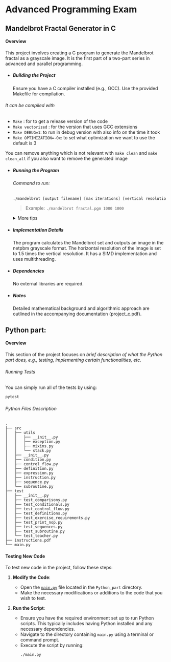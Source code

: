 # Advanced Programming Exam

## Mandelbrot Fractal Generator in C

#### Overview

This project involves creating a C program to generate the Mandelbrot fractal as a grayscale image. It is the first part of a two-part series in advanced and parallel programming.

- ##### Building the Project

  Ensure you have a C compiler installed (e.g., GCC).
  Use the provided Makefile for compilation.

###### It can be compiled with

- `Make` : for to get a release version of the code
- `Make vectorized` : for the version that uses GCC extensions
- `Make DEBUG=1`: to run in debug version with also info on the time it took
- `Make OPTIMIZATION=-Ox`: to set what optimization we want to use the default is 3

You can remove anything which is not relevant with `make clean` and `make clean_all` if you also want to remove the generated image

- ##### Running the Program

  ###### Command to run:

  ```bash
  ./mandelbrot [output filename] [max iterations] [vertical resolution]`
  ```

  > Example: `./mandelbrot fractal.pgm 1000 1000`

    <details>
      <summary>More tips</summary>
        You can also directly pipe it into the kitty terminal if you have that by doing something like this:

  ```bash
  ./mandelbrot fractal.pgm 1000 1000 && icat test.pgm
  ```

    </details>

- ##### Implementation Details

  The program calculates the Mandelbrot set and outputs an image in the netpbm grayscale format.
  The horizontal resolution of the image is set to 1.5 times the vertical resolution.
  It has a SIMD implementation and uses multithreading.

- ##### Dependencies

  No external libraries are required.

- ##### Notes

  Detailed mathematical background and algorithmic approach are outlined in the accompanying documentation (project_c.pdf).

## Python part:

#### Overview

This section of the project focuses on _brief description of what the Python part does, e.g., testing, implementing certain functionalities, etc._

###### Running Tests

You can simply run all of the tests by using:

```bash
pytest
```

###### Python Files Description

```
.
├── src
│   ├── utils
│   │   ├── __init__.py
│   │   ├── exception.py
│   │   ├── mixins.py
│   │   └── stack.py
│   ├── __init__.py
│   ├── condition.py
│   ├── control_flow.py
│   ├── definition.py
│   ├── expression.py
│   ├── instruction.py
│   ├── sequence.py
│   └── subroutine.py
├── test
│   ├── __init__.py
│   ├── test_comparisons.py
│   ├── test_conditionals.py
│   ├── test_control_flow.py
│   ├── test_definitions.py
│   ├── test_exercise_requirements.py
│   ├── test_print_nop.py
│   ├── test_sequences.py
│   ├── test_subroutine.py
│   └── test_teacher.py
├── instructions.pdf
└── main.py
```

#### Testing New Code

To test new code in the project, follow these steps:

1. **Modify the Code**:

   - Open the [`main.py`](Python_part/main.py) file located in the `Python_part` directory.
   - Make the necessary modifications or additions to the code that you wish to test.

2. **Run the Script**:

   - Ensure you have the required environment set up to run Python scripts. This typically includes having Python installed and any necessary dependencies.
   - Navigate to the directory containing `main.py` using a terminal or command prompt.
   - Execute the script by running:
     ```bash
     ./main.py
     ```
